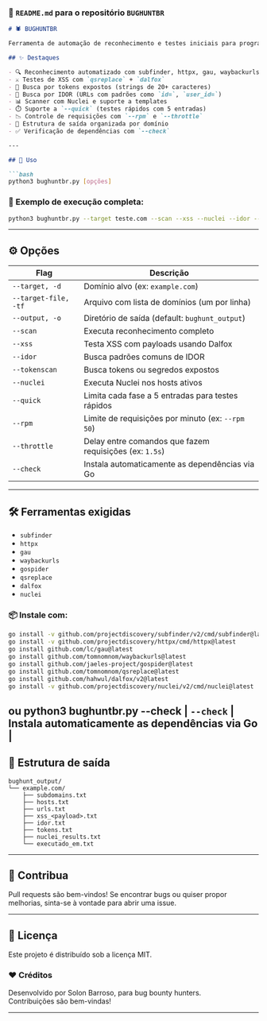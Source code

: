 ### 🧠 `README.md` para o repositório `BUGHUNTBR`

```markdown
# 🕷️ BUGHUNTBR

Ferramenta de automação de reconhecimento e testes iniciais para programas de Bug Bounty. Desenvolvida em Python para facilitar a coleta de informações, análise de parâmetros, e detecção rápida de vulnerabilidades como XSS, IDOR, tokens expostos e muito mais.

## ✨ Destaques

- 🔍 Reconhecimento automatizado com subfinder, httpx, gau, waybackurls, gospider
- ⚔️ Testes de XSS com `qsreplace` + `dalfox`
- 🔑 Busca por tokens expostos (strings de 20+ caracteres)
- 🧩 Busca por IDOR (URLs com padrões como `id=`, `user_id=`)
- 📊 Scanner com Nuclei e suporte a templates
- ⏱️ Suporte a `--quick` (testes rápidos com 5 entradas)
- 📉 Controle de requisições com `--rpm` e `--throttle`
- 📁 Estrutura de saída organizada por domínio
- ✅ Verificação de dependências com `--check`

---

## 🚀 Uso

```bash
python3 bughuntbr.py [opções]
```

### 📌 Exemplo de execução completa:
```bash
python3 bughuntbr.py --target teste.com --scan --xss --nuclei --idor --tokenscan --quick --rpm 10 --throttle 2.0
```

---

## ⚙️ Opções

| Flag               | Descrição                                                  |
|--------------------|------------------------------------------------------------|
| `--target, -d`     | Domínio alvo (ex: `example.com`)                            |
| `--target-file, -tf` | Arquivo com lista de domínios (um por linha)             |
| `--output, -o`     | Diretório de saída (default: `bughunt_output`)             |
| `--scan`           | Executa reconhecimento completo                            |
| `--xss`            | Testa XSS com payloads usando Dalfox                       |
| `--idor`           | Busca padrões comuns de IDOR                               |
| `--tokenscan`      | Busca tokens ou segredos expostos                          |
| `--nuclei`         | Executa Nuclei nos hosts ativos                            |
| `--quick`          | Limita cada fase a 5 entradas para testes rápidos          |
| `--rpm`            | Limite de requisições por minuto (ex: `--rpm 50`)         |
| `--throttle`       | Delay entre comandos que fazem requisições (ex: `1.5s`)    |
| `--check`          | Instala automaticamente as dependências via Go             |

---

## 🛠️ Ferramentas exigidas

- `subfinder`
- `httpx`
- `gau`
- `waybackurls`
- `gospider`
- `qsreplace`
- `dalfox`
- `nuclei`

### 📦 Instale com:
```bash
go install -v github.com/projectdiscovery/subfinder/v2/cmd/subfinder@latest
go install -v github.com/projectdiscovery/httpx/cmd/httpx@latest
go install github.com/lc/gau@latest
go install github.com/tomnomnom/waybackurls@latest
go install github.com/jaeles-project/gospider@latest
go install github.com/tomnomnom/qsreplace@latest
go install github.com/hahwul/dalfox/v2@latest
go install -v github.com/projectdiscovery/nuclei/v2/cmd/nuclei@latest
```
ou
python3 bughuntbr.py --check
| `--check`          | Instala automaticamente as dependências via Go             |
---

## 📁 Estrutura de saída

```
bughunt_output/
└── example.com/
    ├── subdomains.txt
    ├── hosts.txt
    ├── urls.txt
    ├── xss_<payload>.txt
    ├── idor.txt
    ├── tokens.txt
    ├── nuclei_results.txt
    └── executado_em.txt
```

---

## 🙌 Contribua

Pull requests são bem-vindos! Se encontrar bugs ou quiser propor melhorias, sinta-se à vontade para abrir uma issue.

---

## 📜 Licença

Este projeto é distribuído sob a licença MIT. 

### ❤️ Créditos

Desenvolvido por Solon Barroso, para bug bounty hunters.  
Contribuições são bem-vindas!

---
